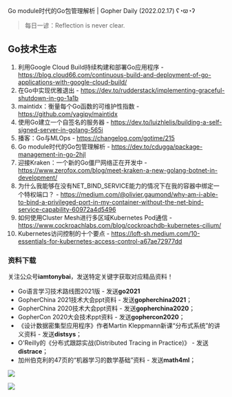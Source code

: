 Go module时代的Go包管理解析 | Gopher Daily (2022.02.17) ʕ◔ϖ◔ʔ

>每日一谚：Reflection is never clear.

## Go技术生态

1. 利用Google Cloud Build持续构建和部署Go应用程序 - https://blog.cloud66.com/continuous-build-and-deployment-of-go-applications-with-google-cloud-build/
2. 在Go中实现优雅退出 - https://dev.to/rudderstack/implementing-graceful-shutdown-in-go-1a1b
3. maintidx：衡量每个Go函数的可维护性指数 - https://github.com/yagipy/maintidx
4. 使用Go建立一个自签名的服务器 - https://dev.to/luizhlelis/building-a-self-signed-server-in-golang-565i
5. 播客：Go与MLOps - https://changelog.com/gotime/215
6. Go module时代的Go包管理解析 - https://dev.to/cdugga/package-management-in-go-2hjl
7. 迎接Kraken：一个新的Go僵尸网络正在开发中 - https://www.zerofox.com/blog/meet-kraken-a-new-golang-botnet-in-development/
8. 为什么我能够在没有NET_BIND_SERVICE能力的情况下在我的容器中绑定一个特权端口？ - https://medium.com/@olivier.gaumond/why-am-i-able-to-bind-a-privileged-port-in-my-container-without-the-net-bind-service-capability-60972a4d5496
9. 如何使用Cluster Mesh进行多区域Kubernetes Pod通信 - https://www.cockroachlabs.com/blog/cockroachdb-kubernetes-cilium/
10. Kubernetes访问控制的十个要点 - https://loft-sh.medium.com/10-essentials-for-kubernetes-access-control-a67ae72977dd


### 资料下载

关注公众号**iamtonybai**，发送特定关键字获取对应精品资料！

* Go语言学习技术路线图2021版 - 发送**go2021**
* GopherChina 2021技术大会ppt资料 - 发送**gopherchina2021**；
* GopherChina 2020技术大会ppt资料 - 发送**gopherchina2020**；
* GopherCon 2020大会技术ppt资料 - 发送**gophercon2020**；
* 《设计数据密集型应用程序》作者Martin Kleppmann新课“分布式系统”的讲义资料 - 发送**distsys**；
* O'Reilly的《分布式跟踪实战(Distributed Tracing in Practice)》 - 发送**distrace**；
* 加州伯克利的47页的“机器学习的数学基础”资料 - 发送**math4ml**；

![](https://mmbiz.qpic.cn/mmbiz_png/cH6WzfQ94mb54jsFJZ3Knmz8obUsf3PBShthmdSw5E01TcYmUReGkj0BWpxHak1HlnlzHvLmKax53YSGr7aNlA/0?wx_fmt=png)

![](https://mmbiz.qpic.cn/mmbiz_png/cH6WzfQ94mb54jsFJZ3Knmz8obUsf3PBrSoqeMvoWCticN2cpU64fJ0FYQdXJhP7ia7WRh8628uOAsQYeE2NibRRw/0?wx_fmt=png)

